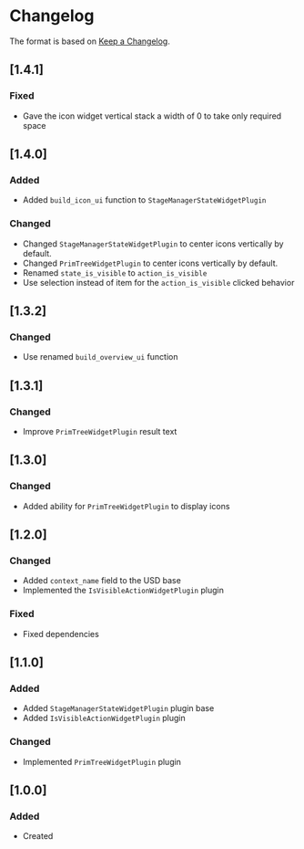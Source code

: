 # Changelog
The format is based on [Keep a Changelog](https://keepachangelog.com/en/1.0.0/).

## [1.4.1]
### Fixed
- Gave the icon widget vertical stack a width of 0 to take only required space

## [1.4.0]
### Added
- Added `build_icon_ui` function to `StageManagerStateWidgetPlugin`

### Changed
- Changed `StageManagerStateWidgetPlugin` to center icons vertically by default.
- Changed `PrimTreeWidgetPlugin` to center icons vertically by default.
- Renamed `state_is_visible` to `action_is_visible`
- Use selection instead of item for the `action_is_visible` clicked behavior

## [1.3.2]
### Changed
- Use renamed `build_overview_ui` function

## [1.3.1]
### Changed
- Improve `PrimTreeWidgetPlugin` result text

## [1.3.0]
### Changed
- Added ability for `PrimTreeWidgetPlugin` to display icons

## [1.2.0]
### Changed
- Added `context_name` field to the USD base
- Implemented the `IsVisibleActionWidgetPlugin` plugin

### Fixed
- Fixed dependencies

## [1.1.0]
### Added
- Added `StageManagerStateWidgetPlugin` plugin base
- Added `IsVisibleActionWidgetPlugin` plugin

### Changed
- Implemented `PrimTreeWidgetPlugin` plugin

## [1.0.0]
### Added
- Created
